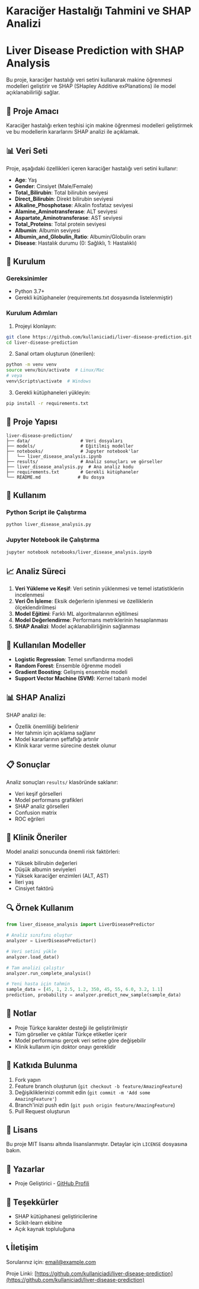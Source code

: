 # Karaciğer Hastalığı Tahmini ve SHAP Analizi
# Liver Disease Prediction with SHAP Analysis

Bu proje, karaciğer hastalığı veri setini kullanarak makine öğrenmesi modelleri geliştirir ve SHAP (SHapley Additive exPlanations) ile model açıklanabilirliği sağlar.

## 🎯 Proje Amacı

Karaciğer hastalığı erken teşhisi için makine öğrenmesi modelleri geliştirmek ve bu modellerin kararlarını SHAP analizi ile açıklamak.

## 📊 Veri Seti

Proje, aşağıdaki özellikleri içeren karaciğer hastalığı veri setini kullanır:

- **Age**: Yaş
- **Gender**: Cinsiyet (Male/Female)
- **Total_Bilirubin**: Total bilirubin seviyesi
- **Direct_Bilirubin**: Direkt bilirubin seviyesi
- **Alkaline_Phosphotase**: Alkalin fosfataz seviyesi
- **Alamine_Aminotransferase**: ALT seviyesi
- **Aspartate_Aminotransferase**: AST seviyesi
- **Total_Proteins**: Total protein seviyesi
- **Albumin**: Albumin seviyesi
- **Albumin_and_Globulin_Ratio**: Albumin/Globulin oranı
- **Disease**: Hastalık durumu (0: Sağlıklı, 1: Hastalıklı)

## 🚀 Kurulum

### Gereksinimler

- Python 3.7+
- Gerekli kütüphaneler (requirements.txt dosyasında listelenmiştir)

### Kurulum Adımları

1. Projeyi klonlayın:
```bash
git clone https://github.com/kullaniciadi/liver-disease-prediction.git
cd liver-disease-prediction
```

2. Sanal ortam oluşturun (önerilen):
```bash
python -m venv venv
source venv/bin/activate  # Linux/Mac
# veya
venv\Scripts\activate  # Windows
```

3. Gerekli kütüphaneleri yükleyin:
```bash
pip install -r requirements.txt
```

## 📁 Proje Yapısı

```
liver-disease-prediction/
├── data/                   # Veri dosyaları
├── models/                 # Eğitilmiş modeller
├── notebooks/              # Jupyter notebook'lar
│   └── liver_disease_analysis.ipynb
├── results/                # Analiz sonuçları ve görseller
├── liver_disease_analysis.py  # Ana analiz kodu
├── requirements.txt        # Gerekli kütüphaneler
└── README.md              # Bu dosya
```

## 🔧 Kullanım

### Python Script ile Çalıştırma

```bash
python liver_disease_analysis.py
```

### Jupyter Notebook ile Çalıştırma

```bash
jupyter notebook notebooks/liver_disease_analysis.ipynb
```

## 📈 Analiz Süreci

1. **Veri Yükleme ve Keşif**: Veri setinin yüklenmesi ve temel istatistiklerin incelenmesi
2. **Veri Ön İşleme**: Eksik değerlerin işlenmesi ve özelliklerin ölçeklendirilmesi
3. **Model Eğitimi**: Farklı ML algoritmalarının eğitilmesi
4. **Model Değerlendirme**: Performans metriklerinin hesaplanması
5. **SHAP Analizi**: Model açıklanabilirliğinin sağlanması

## 🤖 Kullanılan Modeller

- **Logistic Regression**: Temel sınıflandırma modeli
- **Random Forest**: Ensemble öğrenme modeli
- **Gradient Boosting**: Gelişmiş ensemble modeli
- **Support Vector Machine (SVM)**: Kernel tabanlı model

## 📊 SHAP Analizi

SHAP analizi ile:
- Özellik önemliliği belirlenir
- Her tahmin için açıklama sağlanır
- Model kararlarının şeffaflığı artırılır
- Klinik karar verme sürecine destek olunur

## 📋 Sonuçlar

Analiz sonuçları `results/` klasöründe saklanır:
- Veri keşif görselleri
- Model performans grafikleri
- SHAP analiz görselleri
- Confusion matrix
- ROC eğrileri

## 🏥 Klinik Öneriler

Model analizi sonucunda önemli risk faktörleri:
- Yüksek bilirubin değerleri
- Düşük albumin seviyeleri
- Yüksek karaciğer enzimleri (ALT, AST)
- İleri yaş
- Cinsiyet faktörü

## 🔍 Örnek Kullanım

```python
from liver_disease_analysis import LiverDiseasePredictor

# Analiz sınıfını oluştur
analyzer = LiverDiseasePredictor()

# Veri setini yükle
analyzer.load_data()

# Tam analizi çalıştır
analyzer.run_complete_analysis()

# Yeni hasta için tahmin
sample_data = [45, 1, 2.5, 1.2, 350, 45, 55, 6.0, 3.2, 1.1]
prediction, probability = analyzer.predict_new_sample(sample_data)
```

## 📝 Notlar

- Proje Türkçe karakter desteği ile geliştirilmiştir
- Tüm görseller ve çıktılar Türkçe etiketler içerir
- Model performansı gerçek veri setine göre değişebilir
- Klinik kullanım için doktor onayı gereklidir

## 🤝 Katkıda Bulunma

1. Fork yapın
2. Feature branch oluşturun (`git checkout -b feature/AmazingFeature`)
3. Değişikliklerinizi commit edin (`git commit -m 'Add some AmazingFeature'`)
4. Branch'inizi push edin (`git push origin feature/AmazingFeature`)
5. Pull Request oluşturun

## 📄 Lisans

Bu proje MIT lisansı altında lisanslanmıştır. Detaylar için `LICENSE` dosyasına bakın.

## 👥 Yazarlar

- Proje Geliştirici - [GitHub Profili](https://github.com/kullaniciadi)

## 🙏 Teşekkürler

- SHAP kütüphanesi geliştiricilerine
- Scikit-learn ekibine
- Açık kaynak topluluğuna

## 📞 İletişim

Sorularınız için: [email@example.com](mailto:email@example.com)

Proje Linki: [https://github.com/kullaniciadi/liver-disease-prediction](https://github.com/kullaniciadi/liver-disease-prediction)
